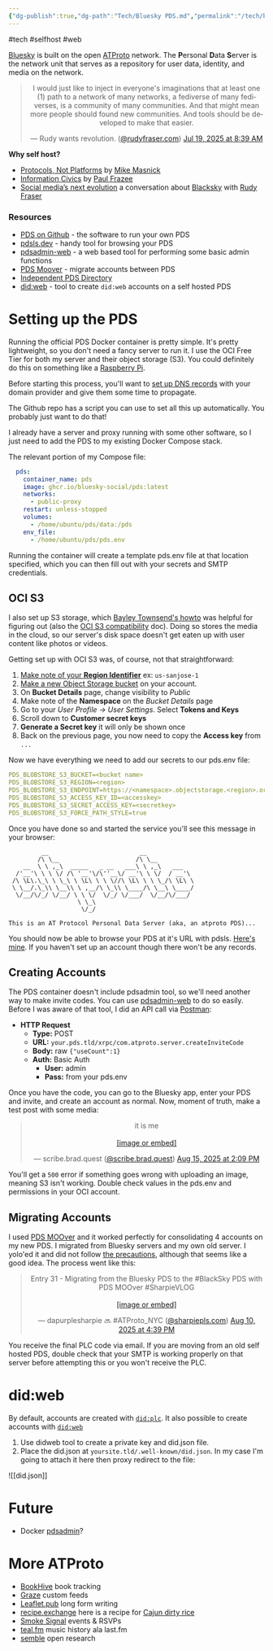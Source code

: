 ```yaml
---
{"dg-publish":true,"dg-path":"Tech/Bluesky PDS.md","permalink":"/tech/bluesky-pds/","noteIcon":"3"}
---
```


#tech #selfhost #web 

[Bluesky](https://bsky.app/) is built on the open [ATProto](https://atproto.com/) network. The **P**ersonal **D**ata **S**erver is the network unit that serves as a repository for user data, identity, and media on the network.

<center><blockquote class="bluesky-embed" data-bluesky-uri="at://did:plc:w4xbfzo7kqfes5zb7r6qv3rw/app.bsky.feed.post/3ludcalt7i224" data-bluesky-cid="bafyreigkq2j5c4pov7uqzvyijctafsyroyb4ws63hug2djsz7x267s2zva" data-bluesky-embed-color-mode="dark"><p lang="en">I would just like to inject in everyone&#x27;s imaginations that at least one (1) path to a network of many networks, a fediverse of many fediverses, is a community of many communities. And that might mean more people should found new communities. And tools should be developed to make that easier.</p>&mdash; Rudy wants revolution. (<a href="https://bsky.app/profile/did:plc:w4xbfzo7kqfes5zb7r6qv3rw?ref_src=embed">@rudyfraser.com</a>) <a href="https://bsky.app/profile/did:plc:w4xbfzo7kqfes5zb7r6qv3rw/post/3ludcalt7i224?ref_src=embed">Jul 19, 2025 at 8:39 AM</a></blockquote><script async src="https://embed.bsky.app/static/embed.js" charset="utf-8"></script></center>

**Why self host?**
* [Protocols, Not Platforms](https://knightcolumbia.org/content/protocols-not-platforms-a-technological-approach-to-free-speech) by [Mike Masnick](https://bsky.app/profile/mmasnick.bsky.social)
* [Information Civics](https://github.com/pfrazee/infocivics) by [Paul Frazee](https://bsky.app/profile/pfrazee.com)
* [Social media’s next evolution](https://newpublic.substack.com/p/how-blacksky-grew-to-millions-of) a conversation about [Blacksky](https://blacksky.community/) with [Rudy Fraser](https://bsky.app/profile/rudyfraser.com)
### Resources
* [PDS on Github](https://github.com/bluesky-social/pds) - the software to run your own PDS
* [pdsls.dev](https://pdsls.dev/) - handy tool for browsing your PDS
* [pdsadmin-web](https://mkizka.github.io/pdsadmin-web/) - a web based tool for performing some basic admin functions
* [PDS Moover](https://pdsmoover.com/) - migrate accounts between PDS
* [Independent PDS Directory](https://blue.mackuba.eu/directory/pdses)
* [did:web](https://atproto-did-web.lukeacl.com/) - tool to create `did:web` accounts on a self hosted PDS
# Setting up the PDS
Running the official PDS Docker container is pretty simple. It's pretty lightweight, so you don't need a fancy server to run it. I use the OCI Free Tier for both my server and their object storage (S3). You could definitely do this on something like a [Raspberry Pi](https://amzn.to/4mNYSNL).

Before starting this process, you'll want to [set up DNS records](https://github.com/bluesky-social/pds?tab=readme-ov-file#configure-dns-for-your-domain) with your domain provider and give them some time to propagate. 

The Github repo has a script you can use to set all this up automatically. You probably just want to do that!

I already have a server and proxy running with some other software, so I just need to add the PDS to my existing Docker Compose stack.

The relevant portion of my Compose file:
```yaml
  pds:
    container_name: pds
    image: ghcr.io/bluesky-social/pds:latest
    networks:
      - public-proxy
    restart: unless-stopped
    volumes:
      - /home/ubuntu/pds/data:/pds
    env_file:
      - /home/ubuntu/pds/pds.env
```

Running the container will create a template pds.env file at that location specified, which you can then fill out with your secrets and SMTP credentials.
## OCI S3
I also set up S3 storage, which [Bayley Townsend's howto](https://baileytownsend.dev/articles/s3-blob-store) was helpful for figuring out (also the [OCI S3 compatibility](https://docs.oracle.com/en-us/iaas/Content/Object/Tasks/s3compatibleapi.htm) doc). Doing so stores the media in the cloud, so our server's disk space doesn't get eaten up with user content like photos or videos.

Getting set up with OCI S3 was, of course, not that straightforward:
1. [Make note of your **Region Identifier**](https://docs.oracle.com/en-us/iaas/Content/General/Concepts/regions.htm) ex: `us-sanjose-1`
2. [Make a new Object Storage bucket](https://cloud.oracle.com/object-storage) on your account.
3. On **Bucket Details** page, change visibility to *Public*
4. Make note of the **Namespace** on the *Bucket Details* page
5. Go to your *User Profile -> User Settings*. Select **Tokens and Keys**
6. Scroll down to **Customer secret keys**
7. **Generate a Secret key** it will only be shown once
8. Back on the previous page, you now need to copy the **Access key** from `...`

Now we have everything we need to add our secrets to our pds.env file:
```YAML
PDS_BLOBSTORE_S3_BUCKET=<bucket name>
PDS_BLOBSTORE_S3_REGION=<region>
PDS_BLOBSTORE_S3_ENDPOINT=https://<namespace>.objectstorage.<region>.oraclecloud.com
PDS_BLOBSTORE_S3_ACCESS_KEY_ID=<accesskey>
PDS_BLOBSTORE_S3_SECRET_ACCESS_KEY=<secretkey>
PDS_BLOBSTORE_S3_FORCE_PATH_STYLE=true
```

Once you have done so and started the service you'll see this message in your browser:
```
         __                         __
        /\ \__                     /\ \__
    __  \ \ ,_\  _____   _ __   ___\ \ ,_\   ___
  /'__'\ \ \ \/ /\ '__'\/\''__\/ __'\ \ \/  / __'\
 /\ \L\.\_\ \ \_\ \ \L\ \ \ \//\ \L\ \ \ \_/\ \L\ \
 \ \__/.\_\\ \__\\ \ ,__/\ \_\\ \____/\ \__\ \____/
  \/__/\/_/ \/__/ \ \ \/  \/_/ \/___/  \/__/\/___/
                   \ \_\
                    \/_/

This is an AT Protocol Personal Data Server (aka, an atproto PDS)...
```

You should now be able to browse your PDS at it's URL with pdsls. [Here's mine](https://pdsls.dev/hermitary.brad.quest). If you haven't set up an account though there won't be any records.
## Creating Accounts
The PDS container doesn't include pdsadmin tool, so we'll need another way to make invite codes. You can use [pdsadmin-web](https://mkizka.github.io/pdsadmin-web/) to do so easily. Before I was aware of that tool, I did an API call via [Postman](https://postman.co):

* **HTTP Request**
	* **Type:** POST
	* **URL:** `your.pds.tld/xrpc/com.atproto.server.createInviteCode`
	* **Body:** raw `{"useCount":1}`
	* **Auth:** Basic Auth
		* **User:** admin
		* **Pass:** from your pds.env

Once you have the code, you can go to the Bluesky app, enter your PDS and invite, and create an account as normal. Now, moment of truth, make a test post with some media:

<center><blockquote class="bluesky-embed" data-bluesky-uri="at://did:plc:nkurkqfdnnrplphhjnuksdzl/app.bsky.feed.post/3lwhrb2tedk2z" data-bluesky-cid="bafyreigure4da6zirxcercgp4f7hsufymdqs4vlh4d654ibzpfyddlypsy" data-bluesky-embed-color-mode="dark"><p lang="en">it is me<br><br><a href="https://bsky.app/profile/did:plc:nkurkqfdnnrplphhjnuksdzl/post/3lwhrb2tedk2z?ref_src=embed">[image or embed]</a></p>&mdash; scribe.brad.quest (<a href="https://bsky.app/profile/did:plc:nkurkqfdnnrplphhjnuksdzl?ref_src=embed">@scribe.brad.quest</a>) <a href="https://bsky.app/profile/did:plc:nkurkqfdnnrplphhjnuksdzl/post/3lwhrb2tedk2z?ref_src=embed">Aug 15, 2025 at 2:09 PM</a></blockquote><script async src="https://embed.bsky.app/static/embed.js" charset="utf-8"></script></center>

You'll get a `500` error if something goes wrong with uploading an image, meaning S3 isn't working. Double check values in the pds.env and permissions in your OCI account.
## Migrating Accounts
I used [PDS MOOver](https://pdsmoover.com/) and it worked perfectly for consolidating 4 accounts on my new PDS. I migrated from Bluesky servers and my own old server. I yolo'ed it and did not follow [the precautions](https://pdsmoover.com/info.html#precautions), although that seems like a good idea. The process went like this:

<center><blockquote class="bluesky-embed" data-bluesky-uri="at://did:plc:g7j6qok5us4hjqlwjxwrrkjm/app.bsky.feed.post/3lw3hcuojck2u" data-bluesky-cid="bafyreieowrhsk4r2qzx7vknkuvavz5edhuckex75uy6mqmrdwnd4rg5gma" data-bluesky-embed-color-mode="dark"><p lang="en">Entry 31 - Migrating from the Bluesky PDS to the #BlackSky PDS with PDS MOOver #SharpieVLOG<br><br><a href="https://bsky.app/profile/did:plc:g7j6qok5us4hjqlwjxwrrkjm/post/3lw3hcuojck2u?ref_src=embed">[image or embed]</a></p>&mdash; dapurplesharpie 🔜 #ATProto_NYC (<a href="https://bsky.app/profile/did:plc:g7j6qok5us4hjqlwjxwrrkjm?ref_src=embed">@sharpiepls.com</a>) <a href="https://bsky.app/profile/did:plc:g7j6qok5us4hjqlwjxwrrkjm/post/3lw3hcuojck2u?ref_src=embed">Aug 10, 2025 at 4:39 PM</a></blockquote><script async src="https://embed.bsky.app/static/embed.js" charset="utf-8"></script></center>

You receive the final PLC code via email. If you are moving from an old self hosted PDS, double check that your SMTP is working properly on that server before attempting this or you won't receive the PLC.
# did:web
By default, accounts are created with [`did:plc`](https://github.com/did-method-plc/did-method-plc). It also possible to create accounts with [`did:web`](https://w3c-ccg.github.io/did-method-web/)
1. Use didweb tool to create a private key and did.json file.
2. Place the did.json at `yoursite.tld/.well-known/did.json`. In my case I'm going to attach it here then proxy redirect to the file:

![[did.json]]
# Future
* Docker [pdsadmin](https://github.com/cr0ssing/pdsadmin-docker)?
# More ATProto
* [BookHive](https://bookhive.buzz/) book tracking
* [Graze](https://www.graze.social/) custom feeds
* [Leaflet.pub](https://leaflet.pub/home) long form writing
* [recipe.exchange](https://recipe.exchange/) here is a recipe for [Cajun dirty rice](https://recipe.exchange/recipes/01JEY7M7SXDCKHKE3EC4Y4EJ1F)
* [Smoke Signal](https://smokesignal.events/) events & RSVPs
* [teal.fm](https://teal.fm/) music history ala last.fm
* [semble](https://semble.so/) open research